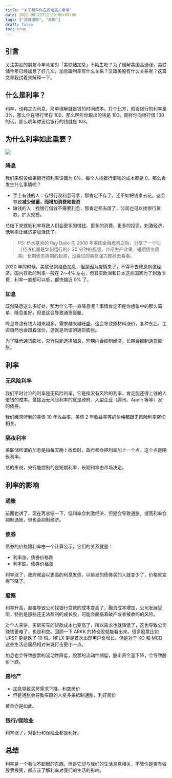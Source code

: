 ```yaml
---
title: "关于利率你应该知道的事情"
date: 2022-08-21T22:39:00+08:00
tags: ["深度理财", "美股"]
draft: false
toc: true
---
```


## 引言

关注美股的朋友今年肯定对「美联储加息」不陌生吧？为了缓解美国高通涨，美联储今年已经加息了好几次，加息跟利率有什么关系？又跟美股有什么关系呢？这篇文章我试着来解释一下。

## 什么是利率？

利率，也称之为利息，简单理解就是钱的时间成本。打个比方，假设银行的利率是 3%，那么你在银行里存 100，那么明年你取出的钱是 103。同样你向银行借 100 的话，那么明年你还给银行的钱就是 103。

<!--more-->

## 为什么利率如此重要？

![](https://blog-1251237404.cos.ap-guangzhou.myqcloud.com/20220821MoR2Mh.png)

### 降息

我们来假设如果银行把利率设置为 0%，每个人找银行借钱的成本都是 0，那么会发生什么事情呢？

- 手上有钱的人：存银行没利息可拿，那肯定不存了。还不如把钱拿去花。这会导致**减少储蓄，而增加消费和投资**
- 缺钱的人：找银行借钱不需要利息，那肯定都去借了，公司也可以找银行贷款，扩大规模。

总结下来就低利率导致人们会更多的借钱、更多的消费、更多的投资。刺激经济，低利率让经济更加活跃了。

> PS: 桥水基金的 Ray Dalio 在 2008 年美国金融危机之后，分享了一个叫《经济机器是如何运行的》30 分钟的视频，介绍生产效果、短期债务周期、长期债务周期的起源，没看过的朋友强力推荐去看看。

2020 年的时候，美联储刚准备加息，但是因为疫情来了，不得不去降息刺激经济。国内存款的利率一般在 2～4% 左右，但其实欧洲和日本这些国家为了刺激消费，利率一直都可以低，都快接近 0% 了。

### 加息

既然降息这么多好处，那为什么不一直降息呢？事情肯定不是你想象中的那么简单，降息虽好，但是这会导致通货膨胀。

降息导致有钱人越来越多，需求越来越旺盛，这会导致原材料涨价，各种东西、工资自然也会跟着涨价。这就是所谓的通货膨胀。

为了降低通货膨胀，央行只能选择加息，短期内会抑制经济，长期会抑制通货膨胀。

## 利率

### 无风险利率

我们平时讨论的利率是无风险利率，它是指没有风险的利率，肯定能还得上钱的人借钱的成本。最接近无风险利率的就是政府、大型企业（腾讯、Apple 等等）发的债券。

我们经常听到的美债 10 年收益率、美债 2 年收益率等的价格都跟无风险利率密切相关。

### 隔夜利率

美联储所谓的加息是指每天晚上收盘时，政府都会把利率加上一个点，这个点是隔夜利率。

总的来说，央行能控制的是短期利率，长期利率由市场决定。

## 利率的影响

### 通胀

前面也讲了，现在再总结一下，低利率会刺激经济，但是会导致通胀，提高利率会抑制通胀，但也会抑制经济。

### 债券

债券的价格跟利率由一个计算公示，它们的关系就是：

- 利率涨，债券价格跌
- 利率跌，债券价格涨

利率涨了，政府就会以更高的利息发债，以前发的债券买的人就变少了，价格就变得下降了。

### 股票

利率升高，直接导致公司找银行贷款的成本变高了，融资成本增加，公司发展受阻，特别是那些还无法盈利的成长股，可能会面临着破产或者被收购的风险。

对个人来讲，买房买车的贷款成本也变高了，所以需求也就降低了，这也导致公司赚钱更难了，也是利空。回顾一下 ARKK 的持仓股就能看出来。很多股票比如 UPST 更是跌了 10 倍。NFLX 更是首次出现用户负增长。但是对于 KO 和 MCD 这些生活必需品相对来说打击更小一点。

加息也会导致股票的流动性降低，股票的流动性越低，股市资金量下降，会导致股价下跌。

### 房地产

- 加息导致买房需求下降，利空房价
- 但是通胀会导致买房的人变多来抵制通胀，利好房价

黄金亦是如此。

### 银行/保险业

利率涨了，对银行和保险业都是利好。

## 总结

利率是一个看似不起眼的东西，但是它却与我们的生活息息相关，不管你是否有做股票投资，都应该了解利率对我们的生活的影响。







